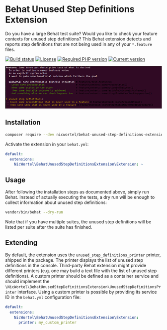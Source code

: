 # Behat Unused Step Definitions Extension

Do you have a large Behat test suite? Would you like to check your feature
contexts for unused step definitions?
This Behat extension detects and reports step definitions that are not being
used in any of your `*.feature` files.

[![Build status](https://img.shields.io/github/workflow/status/nicwortel/behat-unused-step-definitions-extension/CI)](https://github.com/nicwortel/behat-unused-step-definitions-extension/actions)
[![License](https://img.shields.io/github/license/nicwortel/behat-unused-step-definitions-extension)](https://github.com/nicwortel/behat-unused-step-definitions-extension/blob/master/LICENSE.txt)
[![Required PHP version](https://img.shields.io/packagist/php-v/nicwortel/behat-unused-step-definitions-extension)](https://github.com/nicwortel/behat-unused-step-definitions-extension/blob/master/composer.json)
[![Current version](https://img.shields.io/packagist/v/nicwortel/behat-unused-step-definitions-extension)](https://packagist.org/packages/nicwortel/behat-unused-step-definitions-extension)

![Screenshot](docs/screenshot.png)

## Installation

```bash
composer require --dev nicwortel/behat-unused-step-definitions-extension
```

Activate the extension in your `behat.yml`:

```yaml
default:
  extensions:
    NicWortel\BehatUnusedStepDefinitionsExtension\Extension: ~
```

## Usage

After following the installation steps as documented above, simply run Behat.
Instead of actually executing the tests, a dry run will be enough to collect
information about unused step definitions:

```bash
vendor/bin/behat --dry-run
```

Note that if you have multiple suites, the unused step definitions will be
listed per suite after the suite has finished.

## Extending

By default, the extension uses the `unused_step_definitions_printer` printer,
shipped in the package. The printer displays the list of unused step definitions
in the console. Third-party Behat extension might provide different printers
(e.g. one may build a text file with the list of unused step definitions). A
custom printer should be defined as a container service and should implement the
`\NicWortel\BehatUnusedStepDefinitionsExtension\UnusedStepDefinitionsPrinter`
interface. Using a custom printer is possible by providing its service ID in the
`behat.yml` configuration file:

```yaml
default:
  extensions:
    NicWortel\BehatUnusedStepDefinitionsExtension\Extension:
      printer: my_custom_printer
```
